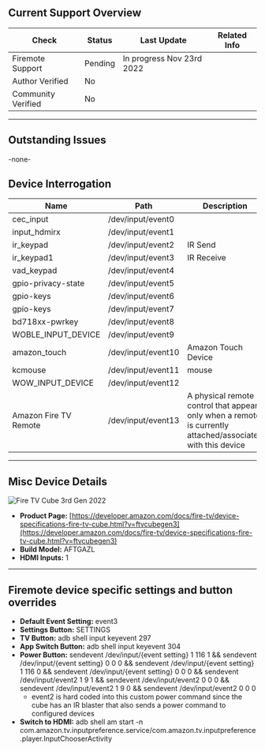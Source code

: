 ## Current Support Overview
| Check              | Status        | Last Update                                                                    | Related Info |
| ------------------ |  -----------  | -----------------------------------------------------------------------------  | ------------ |
| Firemote Support   | Pending       | In progress Nov 23rd 2022                                                      |              |
| Author Verified    | No            |                                                                                |              |
| Community Verified | No            |                                                                                |              |

***

## Outstanding Issues
-none-


## Device Interrogation
| Name                       | Path               | Description                 |
| -------------------------- | ------------------ | --------------------------- |
| cec_input                  | /dev/input/event0  |                             |
| input_hdmirx               | /dev/input/event1  |                             |
| ir_keypad                  | /dev/input/event2  | IR Send                     |
| ir_keypad1                 | /dev/input/event3  | IR Receive                  |
| vad_keypad                 | /dev/input/event4  |                             |
| gpio-privacy-state         | /dev/input/event5  |                             |
| gpio-keys                  | /dev/input/event6  |                             |
| gpio-keys                  | /dev/input/event7  |                             |
| bd718xx-pwrkey             | /dev/input/event8  |                             |
| WOBLE_INPUT_DEVICE         | /dev/input/event9  |                             |
| amazon_touch               | /dev/input/event10 | Amazon Touch Device         |
| kcmouse                    | /dev/input/event11 | mouse                       |
| WOW_INPUT_DEVICE           | /dev/input/event12 |                             |
| Amazon Fire TV Remote      | /dev/input/event13 | A physical remote control that appears only when a remote is currently attached/associated with this device|

***

## Misc Device Details
![Fire TV Cube 3rd Gen 2022](https://m.media-amazon.com/images/G/01/mobile-apps/dex/firetv/cube3.png)
 * **Product Page:** [https://developer.amazon.com/docs/fire-tv/device-specifications-fire-tv-cube.html?v=ftvcubegen3](https://developer.amazon.com/docs/fire-tv/device-specifications-fire-tv-cube.html?v=ftvcubegen3)
 * **Build Model:** AFTGAZL
 * **HDMI Inputs:** 1

***

## Firemote device specific settings and button overrides
 * **Default Event Setting:** event3
 * **Settings Button:** SETTINGS
 * **TV Button:** adb shell input keyevent 297
 * **App Switch Button:** adb shell input keyevent 304
 * **Power Button:** sendevent /dev/input/{event setting} 1 116 1 && sendevent /dev/input/{event setting} 0 0 0 && sendevent /dev/input/{event setting} 1 116 0 && sendevent /dev/input/{event setting} 0 0 0 && sendevent /dev/input/event2 1 9 1 && sendevent /dev/input/event2 0 0 0 && sendevent /dev/input/event2 1 9 0 && sendevent /dev/input/event2 0 0 0
   * event2 is hard coded into this custom power command since the cube has an IR blaster that also sends a power command to configured devices
 * **Switch to HDMI:** adb shell am start -n com.amazon.tv.inputpreference.service/com.amazon.tv.inputpreference.player.InputChooserActivity